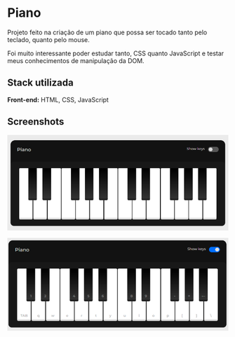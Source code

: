 
# Piano

Projeto feito na criação de um piano que possa ser tocado tanto pelo teclado, quanto pelo mouse.

Foi muito interessante poder estudar tanto, CSS quanto JavaScript e testar meus conhecimentos de manipulação da DOM.


## Stack utilizada

**Front-end:** HTML, CSS, JavaScript



## Screenshots

![App Screenshot](.github/screen1.png)

![App Screenshot](.github/screen2.png)


